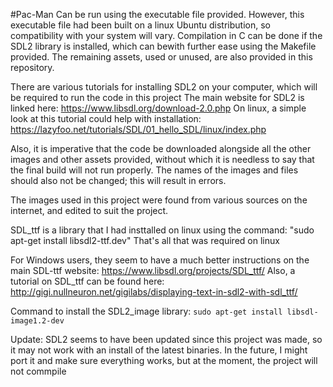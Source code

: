#Pac-Man
Can be run using the executable file provided.
However, this executable file had been built on a linux Ubuntu distribution, so compatibility with your system will vary.
Compilation in C can be done if the SDL2 library is installed, which can bewith further ease using the Makefile provided.
The remaining assets, used or unused, are also provided in this repository.

There are various tutorials for installing SDL2 on your computer, which will be required to run the code in this project
The main website for SDL2 is linked here: 
 https://www.libsdl.org/download-2.0.php
On linux, a simple look at this tutorial could help with installation:      https://lazyfoo.net/tutorials/SDL/01_hello_SDL/linux/index.php

Also, it is imperative that the code be downloaded alongside all the other images and other assets provided, without which it is needless to say that the final build will not run properly.
The names of the images and files should also not be changed; this will result in errors.

The images used in this project were found from various sources on the internet, and edited to suit the project.

SDL_ttf is a library that I had insttalled on linux using the command: "sudo apt-get install libsdl2-ttf.dev"
That's all that was required on linux

For Windows users, they seem to have a much better instructions on the main SDL-ttf website:
  https://www.libsdl.org/projects/SDL_ttf/
Also, a tutorial on SDL_ttf can be found here: 
  http://gigi.nullneuron.net/gigilabs/displaying-text-in-sdl2-with-sdl_ttf/

Command to install the SDL2_image library:
    ```sudo apt-get install libsdl-image1.2-dev```

Update:
    SDL2 seems to have been updated since this project was made, so it may not work with an install of the latest binaries.
    In the future, I might port it and make sure everything works, but at the moment, the project will not commpile

